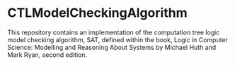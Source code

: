 # CTLModelCheckingAlgorithm
This repository contains an implementation of the computation tree logic model checking algorithm, SAT, defined within the book, Logic in Computer Science: Modelling and Reasoning About Systems by Michael Huth and Mark Ryan, second edition.
